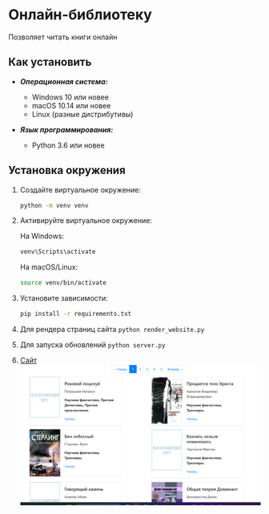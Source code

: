 # Онлайн-библиотеку
Позволяет читать книги онлайн
## Как установить


  - ***Операционная система:***  
    - Windows 10 или новее
    - macOS 10.14 или новее
    - Linux (разные дистрибутивы)

  - ***Язык программирования:***  
    - Python 3.6 или новее


  ## Установка окружения


  1. Создайте виртуальное окружение:
        ```bash
        python -m venv venv
        ```

  3. Активируйте виртуальное окружение:
   
        На Windows:
      
        ```bash
        venv\Scripts\activate
        ```
        На macOS/Linux:
        ```bash
        source venv/bin/activate
        ```

  4. Установите зависимости:
      ```bash
     pip install -r requirements.txt
      ```

5. Для рендера страниц сайта
`python render_website.py`

6. Для запуска обновлений
`python server.py`

7. [Сайт](https://artyomrom.github.io/Online-library/)
![img.png](img.png)